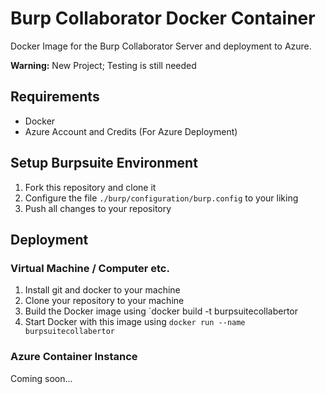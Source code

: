 # Burp Collaborator Docker Container

Docker Image for the Burp Collaborator Server and deployment to Azure.

**Warning:** New Project; Testing is still needed

## Requirements

- Docker
- Azure Account and Credits (For Azure Deployment)

## Setup Burpsuite Environment

1. Fork this repository and clone it
2. Configure the file `./burp/configuration/burp.config` to your liking
3. Push all changes to your repository

## Deployment

### Virtual Machine / Computer etc.

1. Install git and docker to your machine
2. Clone your repository to your machine
3. Build the Docker image using `docker build -t burpsuitecollabertor
4. Start Docker with this image using `docker run --name burpsuitecollabertor`

### Azure Container Instance

Coming soon...
